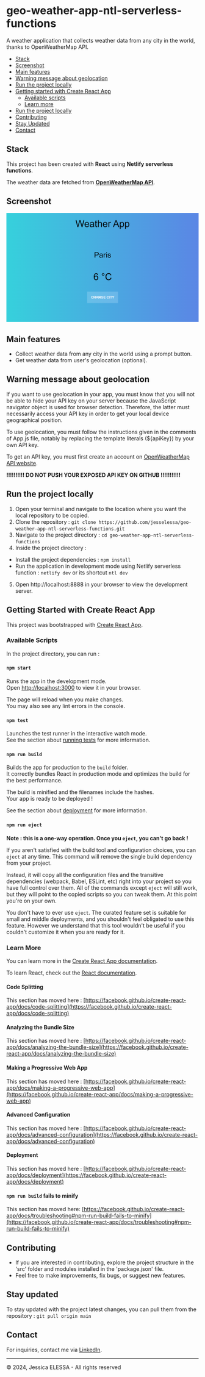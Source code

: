 # geo-weather-app-ntl-serverless-functions

A weather application that collects weather data from any city in the world, thanks to OpenWeatherMap API.

- [Stack](#stack)
- [Screenshot](#screenshot)
- [Main features](#main-features)
- [Warning message about geolocation](#warning)
- [Run the project locally](#run-the-project-locally)
- [Getting started with Create React App](#getting-started-with-create-react-app)
  - [Available scripts](#available-scripts)
  - [Learn more](#learn-more)
- [Run the project locally](#run-the-project-locally)
- [Contributing](#contributing)
- [Stay Updated](#stay-updated)
- [Contact](#contact)

## Stack

This project has been created with **React** using **Netlify serverless functions**.

The weather data are fetched from [**OpenWeatherMap API**](https://openweathermap.org/api).

## Screenshot

![Screenshot](./public/screenshot.png)

## Main features

- Collect weather data from any city in the world using a prompt button.
- Get weather data from user's geolocation (optional).

## Warning message about geolocation<a name="warning"></a>

If you want to use geolocation in your app, you must know that you will not be able to hide your API key on your server because the JavaScript navigator object is used for browser detection. Therefore, the latter must necessarily access your API key in order to get your local device geographical position.

To use geolocation, you must follow the instructions given in the comments of App.js file, notably by replacing the template literals (${apiKey}) by your own API key.

To get an API key, you must first create an account on [OpenWeatherMap API website](https://openweathermap.org/).

**!!!!!!!!!! DO NOT PUSH YOUR EXPOSED API KEY ON GITHUB !!!!!!!!!!!**

## Run the project locally

1. Open your terminal and navigate to the location where you want the local repository to be copied.
2. Clone the repository : `git clone https://github.com/jesselessa/geo-weather-app-ntl-serverless-functions.git`
3. Navigate to the project directory : `cd geo-weather-app-ntl-serverless-functions`
4. Inside the project directory :

- Install the project dependencies : `npm install`
- Run the application in development mode using Netlify serverless function : `netlify dev` or its shortcut `ntl dev`

5. Open http://localhost:8888 in your browser to view the development server.

## Getting Started with Create React App

This project was bootstrapped with [Create React App](https://github.com/facebook/create-react-app).

### Available Scripts

In the project directory, you can run :

#### `npm start`

Runs the app in the development mode.\
Open [http://localhost:3000](http://localhost:3000) to view it in your browser.

The page will reload when you make changes.\
You may also see any lint errors in the console.

#### `npm test`

Launches the test runner in the interactive watch mode.\
See the section about [running tests](https://facebook.github.io/create-react-app/docs/running-tests) for more information.

#### `npm run build`

Builds the app for production to the `build` folder.\
It correctly bundles React in production mode and optimizes the build for the best performance.

The build is minified and the filenames include the hashes.\
Your app is ready to be deployed !

See the section about [deployment](https://facebook.github.io/create-react-app/docs/deployment) for more information.

#### `npm run eject`

**Note : this is a one-way operation. Once you `eject`, you can't go back !**

If you aren't satisfied with the build tool and configuration choices, you can `eject` at any time. This command will remove the single build dependency from your project.

Instead, it will copy all the configuration files and the transitive dependencies (webpack, Babel, ESLint, etc) right into your project so you have full control over them. All of the commands except `eject` will still work, but they will point to the copied scripts so you can tweak them. At this point you're on your own.

You don't have to ever use `eject`. The curated feature set is suitable for small and middle deployments, and you shouldn't feel obligated to use this feature. However we understand that this tool wouldn't be useful if you couldn't customize it when you are ready for it.

### Learn More

You can learn more in the [Create React App documentation](https://facebook.github.io/create-react-app/docs/getting-started).

To learn React, check out the [React documentation](https://reactjs.org/).

#### Code Splitting

This section has moved here : [https://facebook.github.io/create-react-app/docs/code-splitting](https://facebook.github.io/create-react-app/docs/code-splitting)

#### Analyzing the Bundle Size

This section has moved here : [https://facebook.github.io/create-react-app/docs/analyzing-the-bundle-size](https://facebook.github.io/create-react-app/docs/analyzing-the-bundle-size)

#### Making a Progressive Web App

This section has moved here : [https://facebook.github.io/create-react-app/docs/making-a-progressive-web-app](https://facebook.github.io/create-react-app/docs/making-a-progressive-web-app)

#### Advanced Configuration

This section has moved here : [https://facebook.github.io/create-react-app/docs/advanced-configuration](https://facebook.github.io/create-react-app/docs/advanced-configuration)

#### Deployment

This section has moved here : [https://facebook.github.io/create-react-app/docs/deployment](https://facebook.github.io/create-react-app/docs/deployment)

#### `npm run build` fails to minify

This section has moved here: [https://facebook.github.io/create-react-app/docs/troubleshooting#npm-run-build-fails-to-minify](https://facebook.github.io/create-react-app/docs/troubleshooting#npm-run-build-fails-to-minify)

## Contributing

- If you are interested in contributing, explore the project structure in the 'src' folder and modules installed in the 'package.json' file.
- Feel free to make improvements, fix bugs, or suggest new features.

## Stay updated

To stay updated with the project latest changes, you can pull them from the repository : `git pull origin main`

## Contact

For inquiries, contact me via [LinkedIn](https://www.linkedin.com/in/jessica-elessa/).

---

&copy; 2024, Jessica ELESSA - All rights reserved
